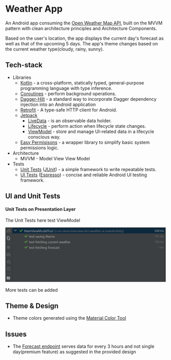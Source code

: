 # Weather App
An Android app consuming the [Open Weather Map API](https://openweathermap.org/), built on the MVVM pattern with clean architecture principles and Architecture Components.

Based on the user's location, the app displays the current day's forecast as well as that of the upcoming 5 days. The app's theme changes based on the current weather type(cloudy, rainy, sunny).

## Tech-stack

* Libraries
    * [Kotlin](https://kotlinlang.org/) - a cross-platform, statically typed, general-purpose programming language with type inference.
    * [Coroutines](https://kotlinlang.org/docs/reference/coroutines-overview.html) - perform background operations.
    * [Dagger-Hilt](https://dagger.dev/hilt/) - a standard way to incorporate Dagger dependency injection into an Android application
    * [Retrofit](https://square.github.io/retrofit/) - A type-safe HTTP client for Android.
    * [Jetpack](https://developer.android.com/jetpack)
        * [LiveData](https://developer.android.com/topic/libraries/architecture/livedata) - is an observable data holder.
        * [Lifecycle](https://developer.android.com/topic/libraries/architecture/lifecycle) - perform action when lifecycle state changes.
        * [ViewModel](https://developer.android.com/topic/libraries/architecture/viewmodel) - store and manage UI-related data in a lifecycle conscious way.
   * [Easy Permisisons](https://github.com/googlesamples/easypermissions) - a wrapper library to simplify basic system permissions logic.
* Architecture
    * MVVM - Model View View Model
* Tests
    * [Unit Tests](https://en.wikipedia.org/wiki/Unit_testing) ([JUnit](https://junit.org/junit4/)) - a simple framework to write repeatable tests.
    * [UI Tests]() ([Espresso](https://developer.android.com/training/testing/espresso)) - concise and reliable Android UI testing framework.

## UI and Unit Tests
#### Unit Tests on Presentation Layer

The Unit Tests here test ViewModel

<img src="https://github.com/mijiga/Weather-App/blob/main/screenshots/weather_presentation_unit_test.PNG">

More tests can be added

## Theme & Design
  * Theme colors generated using the [Material Color Tool](https://material.io/resources/color/)

## Issues
  * The [Forecast endpoint](https://openweathermap.org/forecast5) serves data for every 3 hours and not single day(premium feature) as suggested in the provided design

